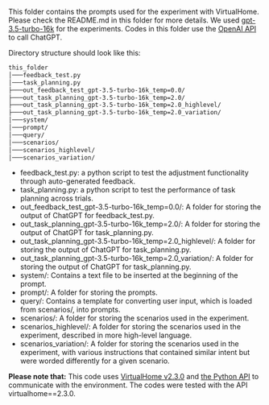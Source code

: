 This folder contains the prompts used for the experiment with VirtualHome. Please check the README.md in this folder for more details. We used [gpt-3.5-turbo-16k](https://platform.openai.com/docs/models/gpt-3-5) for the experiments. Codes in this folder use the [OpenAI API](https://platform.openai.com/docs/api-reference) to call ChatGPT.

Directory structure should look like this:
```bash
this_folder
│───feedback_test.py
│───task_planning.py
├───out_feedback_test_gpt-3.5-turbo-16k_temp=0.0/
├───out_task_planning_gpt-3.5-turbo-16k_temp=2.0/
├───out_task_planning_gpt-3.5-turbo-16k_temp=2.0_highlevel/
├───out_task_planning_gpt-3.5-turbo-16k_temp=2.0_variation/
│───system/
│───prompt/
│───query/
│───scenarios/
│───scenarios_highlevel/
│───scenarios_variation/
```
* feedback_test.py: a python script to test the adjustment functionality through auto-generated feedback.
* task_planning.py: a python script to test the performance of task planning across trials.
* out_feedback_test_gpt-3.5-turbo-16k_temp=0.0/: A folder for storing the output of ChatGPT for feedback_test.py.
* out_task_planning_gpt-3.5-turbo-16k_temp=2.0/: A folder for storing the output of ChatGPT for task_planning.py.
* out_task_planning_gpt-3.5-turbo-16k_temp=2.0_highlevel/: A folder for storing the output of ChatGPT for task_planning.py.
* out_task_planning_gpt-3.5-turbo-16k_temp=2.0_variation/: A folder for storing the output of ChatGPT for task_planning.py.
* system/: Contains a text file to be inserted at the beginning of the prompt.
* prompt/: A folder for storing the prompts.
* query/: Contains a template for converting user input, which is loaded from scenarios/, into prompts.
* scenarios/: A folder for storing the scenarios used in the experiment.
* scenarios_highlevel/: A folder for storing the scenarios used in the experiment, described in more high-level language.
* scenarios_variation/: A folder for storing the scenarios used in the experiment, with various instructions that contained similar intent but were worded differently for a given scenario.

**Please note that:**
This code uses [VirtualHome v2.3.0](http://virtual-home.org/documentation/master/index.html) and [the Python API](https://github.com/xavierpuigf/virtualhome) to communicate with the environment. The codes were tested with the API virtualhome==2.3.0.